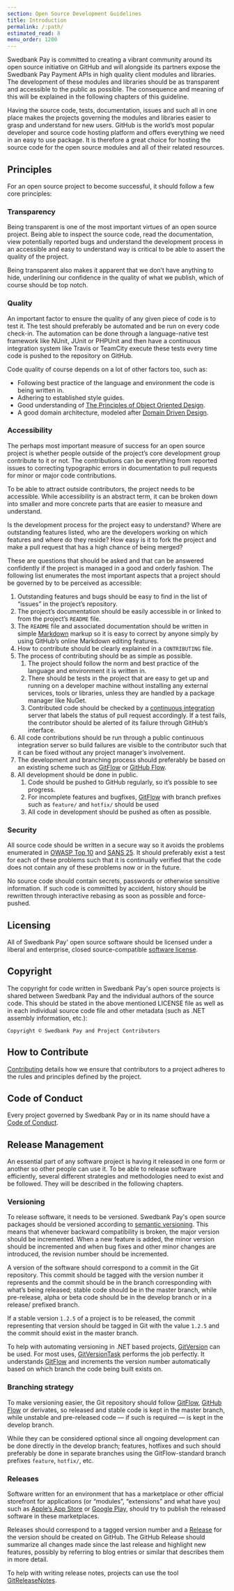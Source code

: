 ```yaml
---
section: Open Source Development Guidelines
title: Introduction
permalink: /:path/
estimated_read: 8
menu_order: 1200
---
```


Swedbank Pay is committed to creating a vibrant community around its open
source initiative on GitHub and will alongside its partners expose the Swedbank
Pay Payment APIs in high quality client modules and libraries. The development
of these modules and libraries should be as transparent and accessible to the
public as possible. The consequence and meaning of this will be explained in
the following chapters of this guideline.

Having the source code, tests, documentation, issues and such all in one place
makes the projects governing the modules and libraries easier to grasp and
understand for new users. GitHub is the world’s most popular developer and
source code hosting platform and offers everything we need in an easy to use
package. It is therefore a great choice for hosting the source code for the
open source modules and all of their related resources.

## Principles

For an open source project to become successful, it should follow a few core
principles:

### Transparency

Being transparent is one of the most important virtues of an open source
project. Being able to inspect the source code, read the documentation, view
potentially reported bugs and understand the development process in an
accessible and easy to understand way is critical to be able to assert the
quality of the project.

Being transparent also makes it apparent that we don’t have anything to hide,
underlining our confidence in the quality of what we publish, which of course
should be top notch.

### Quality

An important factor to ensure the quality of any given piece of code is to
test it. The test should preferably be automated and be run on every code
check-in. The automation can be done through a language-native test framework
like NUnit, JUnit or PHPUnit and then have a continuous integration system like
Travis or TeamCity execute these tests every time code is pushed to the
repository on GitHub.

Code quality of course depends on a lot of other factors too, such as:

*   Following best practice of the language and environment the code is being
    written in.
*   Adhering to established style guides.
*   Good understanding of
    [The Principles of Object Oriented Design][principles-of-object-oriented-design].
*   A good domain architecture, modeled after
    [Domain Driven Design][domain-driven-design].

### Accessibility

The perhaps most important measure of success for an open source project is
whether people outside of the project’s core development group contribute to
it or not. The contributions can be everything from reported issues to
correcting typographic errors in documentation to pull requests for minor or
major code contributions.

To be able to attract outside contributors, the project needs to be
accessible. While accessibility is an abstract term, it can be broken
down into smaller and more concrete parts that are easier to measure and
understand.

Is the development process for the project easy to understand? Where are
outstanding features listed, who are the developers working on which features
and where do they reside? How easy is it to fork the project and make a pull
request that has a high chance of being merged?

These are questions that should be asked and that can be answered confidently
if the project is managed in a good and orderly fashion. The following list
enumerates the most important aspects that a project should be governed by to
be perceived as accessible:

1.  Outstanding features and bugs should be easy to find in the list of “issues”
    in the project’s repository.
2.  The project’s documentation should be easily accessible in or linked to from
    the project’s `README` file.
3.  The `README` file and associated documentation should be written in simple
    [Markdown][markdown] markup so it is easy to correct by anyone simply by
    using GitHub’s online Markdown editing features.
4.  How to contribute should be clearly explained in a `CONTRIBUTING` file.
5.  The process of contributing should be as simple as possible.
    1.  The project should follow the norm and best practice of the language and
        environment it is written in.
    2.  There should be tests in the project that are easy to get up and running
        on a developer machine without installing any external services, tools or
        libraries, unless they are handled by a package manager like NuGet.
    3.  Contributed code should be checked by a
        [continuous integration][continuous-integration] server that labels the
        status of pull request accordingly. If a test fails, the contributor
        should be alerted of its failure through GitHub’s interface.
6.  All code contributions should be run through a public continuous integration
    server so build failures are visible to the contributor such that it can be
    fixed without any project manager’s involvement.
7.  The development and branching process should preferably be based on an
    existing scheme such as [GitFlow][gitflow] or [GitHub Flow][github-flow].
8.  All development should be done in public.
    1.  Code should be pushed to GitHub regularly, so it’s possible to see
        progress.
    2.  For incomplete features and bugfixes, [GitFlow][gitflow] with branch
        prefixes such as `feature/` and `hotfix/` should be used
    3.  All code in development should be pushed as often as possible.

### Security

All source code should be written in a secure way so it avoids the problems
enumerated in [OWASP Top 10][owasp-top-10] and [SANS 25][sans-25]. It should
preferably exist a test for each of these problems such that it is continually
verified that the code does not contain any of these problems now or in the
future.

No source code should contain secrets, passwords or otherwise sensitive
information. If such code is committed by accident, history should be
rewritten through interactive rebasing as soon as possible and force-pushed.

## Licensing

All of Swedbank Pay' open source software should be licensed under a liberal and
enterprise, closed source-compatible [software license][software-license].

## Copyright

The copyright for code written in Swedbank Pay's open source projects is shared
between Swedbank Pay and the individual authors of the source code. This should
be stated in the above mentioned LICENSE file as well as in each individual
source code file and other metadata (such as .NET assembly information, etc.):

`Copyright © Swedbank Pay and Project Contributors`

## How to Contribute

[Contributing][contributing] details how we ensure that contributors to a
project adheres to the rules and principles defined by the project.

## Code of Conduct

Every project governed by Swedbank Pay or in its name should have a
[Code of Conduct][code-of-conduct].

## Release Management

An essential part of any software project is having it released in one form or
another so other people can use it. To be able to release software efficiently,
several different strategies and methodologies need to exist and be followed.
They will be described in the following chapters.

### Versioning

To release software, it needs to be versioned. Swedbank Pay's open source
packages should be versioned according to [semantic
versioning][semantic-versioning]. This means that whenever backward
compatibility is broken, the major version should be incremented. When a new
feature is added, the minor version should be incremented and when bug fixes and
other minor changes are introduced, the revision number should be incremented.

A version of the software should correspond to a commit in the Git repository.
This commit should be tagged with the version number it represents and the
commit should be in the branch corresponding with what’s being released;
stable code should be in the master branch, while pre-release, alpha or beta
code should be in the develop branch or in a release/ prefixed branch.

If a stable version `1.2.5` of a project is to be released, the commit
representing that version should be tagged in Git with the value `1.2.5`
and the commit should exist in the master branch.

To help with automating versioning in .NET based projects,
[GitVersion][git-version] can be used. For most uses,
[GitVersionTask][gitversion-task] performs the job perfectly.
It understands [GitFlow][gitflow] and increments the version number
automatically based on which branch the code being built exists on.

### Branching strategy

To make versioning easier, the Git repository should follow [GitFlow][gitflow],
[GitHub Flow][github-flow] or derivates, so released and stable code is kept in
 the master branch, while unstable and pre-released code
  — if such is required — is kept in the develop branch.

While they can be considered optional since all ongoing development can be
done directly in the develop branch; features, hotfixes and such should
preferably be done in separate branches using the GitFlow-standard branch
prefixes `feature`, `hotfix/`, etc.

### Releases

Software written for an environment that has a marketplace or other
official storefront for applications
(or “modules”, “extensions” and what have you) such as
[Apple’s App Store][apple-app-store] or [Google Play][google-play],
should try to publish the released software in these marketplaces.

Releases should correspond to a tagged version number and a [Release][release]
for the version should be created on GitHub. The GitHub Release should
summarize all changes made since the last release and highlight new features,
possibly by referring to blog entries or similar that describes them in more
detail.

To help with writing release notes, projects can use the tool
[GitReleaseNotes][git-release-notes].

[apple-app-store]: https://appstore.com/
[code-of-conduct]: /resources/development-guidelines/code-of-conduct
[continuous-integration]: https://en.wikipedia.org/wiki/Continuous_integration
[contributing]: /resources/development-guidelines/contributing
[domain-driven-design]: https://martinfowler.com/tags/domain%20driven%20design.html
[git-release-notes]: https://github.com/GitTools/GitReleaseNotes
[git-version]: https://github.com/GitTools/GitVersion
[gitflow]: https://www.atlassian.com/git/tutorials/comparing-workflows/gitflow-workflow/
[github-flow]: https://docs.github.com/en/get-started/quickstart/github-flow
[gitversion-task]: https://www.nuget.org/packages/GitVersionTask
[google-play]: https://play.google.com/store
[markdown]: https://docs.github.com/en/get-started/writing-on-github
[owasp-top-10]: https://owasp.org/www-project-top-ten/
[principles-of-object-oriented-design]: https://wiki.c2.com/?PrinciplesOfObjectOrientedDesign
[release]: https://docs.github.com/en/repositories/releasing-projects-on-github/managing-releases-in-a-repository
[sans-25]: https://www.sans.org/top25-software-errors/
[semantic-versioning]: https://semver.org/
[software-license]: /resources/development-guidelines/license
